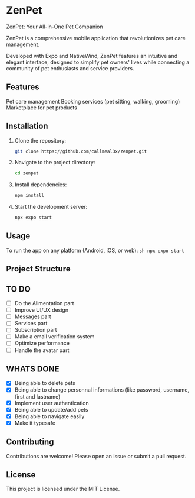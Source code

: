 # ZenPet

ZenPet: Your All-in-One Pet Companion

ZenPet is a comprehensive mobile application that revolutionizes pet care management.

Developed with Expo and NativeWind, ZenPet features an intuitive and elegant interface, designed to simplify pet owners' lives while connecting a community of pet enthusiasts and service providers.

## Features

Pet care management
Booking services (pet sitting, walking, grooming)
Marketplace for pet products

## Installation

1. Clone the repository:
   ```sh
   git clone https://github.com/callmeal3x/zenpet.git
   ```
2. Navigate to the project directory:
   ```sh
   cd zenpet
   ```
3. Install dependencies:
   ```sh
   npm install
   ```
4. Start the development server:
   ```sh
   npx expo start
   ```

## Usage

To run the app on any platform (Android, iOS, or web):
`sh
    npx expo start
    `

## Project Structure

## TO DO

- [ ] Do the Alimentation part
- [ ] Improve UI/UX design
- [ ] Messages part
- [ ] Services part
- [ ] Subscription part
- [ ] Make a email verification system
- [ ] Optimize performance
- [ ] Handle the avatar part

## WHATS DONE

- [x] Being able to delete pets
- [x] Being able to change personnal informations (like password, username, first and lastname)
- [x] Implement user authentication
- [x] Being able to update/add pets
- [x] Being able to navigate easily
- [x] Make it typesafe

## Contributing

Contributions are welcome! Please open an issue or submit a pull request.

## License

This project is licensed under the MIT License.
